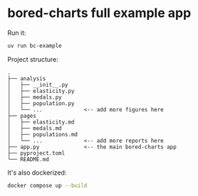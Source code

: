 # bored-charts full example app

Run it:

```bash
uv run bc-example
```

Project structure:

```
.
├── analysis
│   ├── __init__.py
│   ├── elasticity.py
│   ├── medals.py
│   ├── population.py
│   └── ...             <-- add more figures here
├── pages
│   ├── elasticity.md
│   ├── medals.md
│   ├── populations.md
│   └── ...             <-- add more reports here
├── app.py              <-- the main bored-charts app
├── pyproject.toml
└── README.md
```

It's also dockerized:

```bash
docker compose up --build
```

